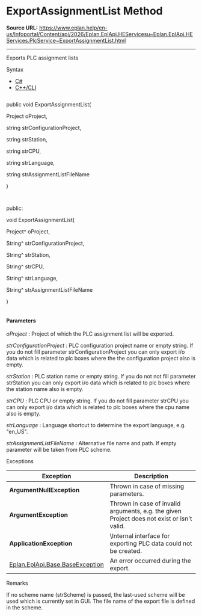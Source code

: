 # ExportAssignmentList Method

**Source URL:** https://www.eplan.help/en-us/Infoportal/Content/api/2026/Eplan.EplApi.HEServicesu~Eplan.EplApi.HEServices.PlcService~ExportAssignmentList.html

---

Exports PLC assignment lists

Syntax

- [C#](#i-syntax-CS)
- [C++/CLI](#i-syntax-CPP2005)

```
```
public void ExportAssignmentList( 

   Project oProject,

   string strConfigurationProject,

   string strStation,

   string strCPU,

   string strLanguage,

   string strAssignmentListFileName

)
```
```

```
```
public:

void ExportAssignmentList( 

   Project^ oProject,

   String^ strConfigurationProject,

   String^ strStation,

   String^ strCPU,

   String^ strLanguage,

   String^ strAssignmentListFileName

)
```
```

#### Parameters

*oProject*
:   Project of which the PLC assignment list will be exported.

*strConfigurationProject*
:   PLC configuration project name or empty string. If you do not fill parameter strConfigurationProject you can only export i/o data which is related to plc boxes where the the configuration project also is empty.

*strStation*
:   PLC station name or empty string. If you do not not fill parameter strStation you can only export i/o data which is related to plc boxes where the station name also is empty.

*strCPU*
:   PLC CPU or empty string. If you do not fill parameter strCPU you can only export i/o data which is related to plc boxes where the cpu name also is empty.

*strLanguage*
:   Language shortcut to determine the export language, e.g. "en\_US".

*strAssignmentListFileName*
:   Alternative file name and path. If empty parameter will be taken from PLC scheme.

Exceptions

| Exception | Description |
| --- | --- |
| **ArgumentNullException** | Thrown in case of missing parameters. |
| **ArgumentException** | Thrown in case of invalid arguments, e.g. the given Project does not exist or isn't valid. |
| **ApplicationException** | \Internal interface for exporting PLC data could not be created. |
| [Eplan.EplApi.Base.BaseException](Eplan.EplApi.Baseu~Eplan.EplApi.Base.BaseException.html) | An error occurred during the export. |

Remarks

If no scheme name (strScheme) is passed, the last-used scheme will be used which is currently set in GUI. The file name of the export file is defined in the scheme.

